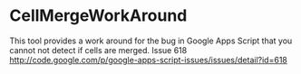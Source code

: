 CellMergeWorkAround
===================

This tool provides a work around for the bug in Google Apps Script that you cannot not detect if cells are merged. Issue 618 http://code.google.com/p/google-apps-script-issues/issues/detail?id=618
